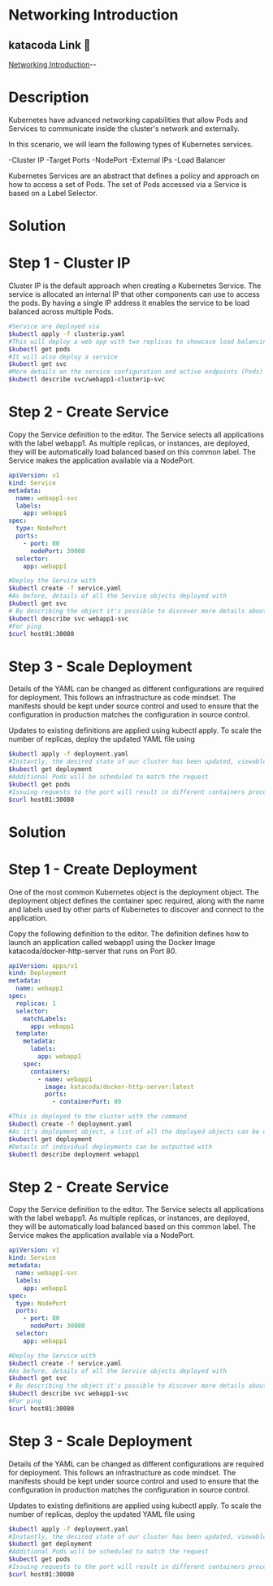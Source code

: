 # Networking Introduction

## katacoda Link 🥋

[Networking Introduction](https://www.katacoda.com/courses/kubernetes/networking-introduction)--

# Description

Kubernetes have advanced networking capabilities that allow Pods and Services to communicate inside the cluster's network and externally.

In this scenario, we will learn the following types of Kubernetes services.

-Cluster IP
-Target Ports
-NodePort
-External IPs
-Load Balancer

Kubernetes Services are an abstract that defines a policy and approach on how to access a set of Pods. The set of Pods accessed via a Service is based on a Label Selector.

# Solution

# Step 1 - Cluster IP

Cluster IP is the default approach when creating a Kubernetes Service. The service is allocated an internal IP that other components can use to access the pods.
By having a single IP address it enables the service to be load balanced across multiple Pods.

```sh
#Service are deployed via
$kubectl apply -f clusterip.yaml
#This will deploy a web app with two replicas to showcase load balancing along with a service
$kubectl get pods
#It will also deploy a service
$kubectl get svc
#More details on the service configuration and active endpoints (Pods) can be viewed via
$kubectl describe svc/webapp1-clusterip-svc
```

# Step 2 - Create Service

Copy the Service definition to the editor. The Service selects all applications with the label webapp1. As multiple replicas, or instances, are deployed, they will be automatically load balanced based on this common label. The Service makes the application available via a NodePort.

```yaml
apiVersion: v1
kind: Service
metadata:
  name: webapp1-svc
  labels:
    app: webapp1
spec:
  type: NodePort
  ports:
    - port: 80
      nodePort: 30080
  selector:
    app: webapp1
```

```sh
#Deploy the Service with
$kubectl create -f service.yaml
#As before, details of all the Service objects deployed with
$kubectl get svc
# By describing the object it's possible to discover more details about the configuration
$kubectl describe svc webapp1-svc
#For ping
$curl host01:30080
```

# Step 3 - Scale Deployment

Details of the YAML can be changed as different configurations are required for deployment. This follows an infrastructure as code mindset. The manifests should be kept under source control and used to ensure that the configuration in production matches the configuration in source control.

Updates to existing definitions are applied using kubectl apply. To scale the number of replicas, deploy the updated YAML file using

```sh
$kubectl apply -f deployment.yaml
#Instantly, the desired state of our cluster has been updated, viewable with
$kubectl get deployment
#Additional Pods will be scheduled to match the request
$kubectl get pods
#Issuing requests to the port will result in different containers processing the request
$curl host01:30080
```

# Solution

# Step 1 - Create Deployment

One of the most common Kubernetes object is the deployment object. The deployment object defines the container spec required, along with the name and labels used by other parts of Kubernetes to discover and connect to the application.

Copy the following definition to the editor. The definition defines how to launch an application called webapp1 using the Docker Image katacoda/docker-http-server that runs on Port 80.

```yaml
apiVersion: apps/v1
kind: Deployment
metadata:
  name: webapp1
spec:
  replicas: 1
  selector:
    matchLabels:
      app: webapp1
  template:
    metadata:
      labels:
        app: webapp1
    spec:
      containers:
        - name: webapp1
          image: katacoda/docker-http-server:latest
          ports:
            - containerPort: 80
```

```sh
#This is deployed to the cluster with the command
$kubectl create -f deployment.yaml
#As it's deployment object, a list of all the deployed objects can be obtained via:
$kubectl get deployment
#Details of individual deployments can be outputted with
$kubectl describe deployment webapp1
```

# Step 2 - Create Service

Copy the Service definition to the editor. The Service selects all applications with the label webapp1. As multiple replicas, or instances, are deployed, they will be automatically load balanced based on this common label. The Service makes the application available via a NodePort.

```yaml
apiVersion: v1
kind: Service
metadata:
  name: webapp1-svc
  labels:
    app: webapp1
spec:
  type: NodePort
  ports:
    - port: 80
      nodePort: 30080
  selector:
    app: webapp1
```

```sh
#Deploy the Service with
$kubectl create -f service.yaml
#As before, details of all the Service objects deployed with
$kubectl get svc
# By describing the object it's possible to discover more details about the configuration
$kubectl describe svc webapp1-svc
#For ping
$curl host01:30080
```

# Step 3 - Scale Deployment

Details of the YAML can be changed as different configurations are required for deployment. This follows an infrastructure as code mindset. The manifests should be kept under source control and used to ensure that the configuration in production matches the configuration in source control.

Updates to existing definitions are applied using kubectl apply. To scale the number of replicas, deploy the updated YAML file using

```sh
$kubectl apply -f deployment.yaml
#Instantly, the desired state of our cluster has been updated, viewable with
$kubectl get deployment
#Additional Pods will be scheduled to match the request
$kubectl get pods
#Issuing requests to the port will result in different containers processing the request
$curl host01:30080
```
